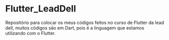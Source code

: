 # Flutter_LeadDell
Repositório para colocar os meus códigos feitos no curso de Flutter da lead dell, muitos códigos são em Dart, pois é a linguagem que estamos utilizando com o Flutter.
